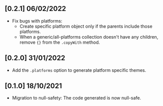 ## [0.2.1] 06/02/2022

- Fix bugs with platforms:
  - Create specific platform object only if the parents include those platforms.
  - When a generic/all-platforms collection doesn't have any children, remove `{}` from the `.copyWith` method.

## [0.2.0] 31/01/2022

- Add the `.platforms` option to generate platform specific themes.

## [0.1.0] 18/10/2021

- Migration to null-safety: The code generated is now null-safe.

